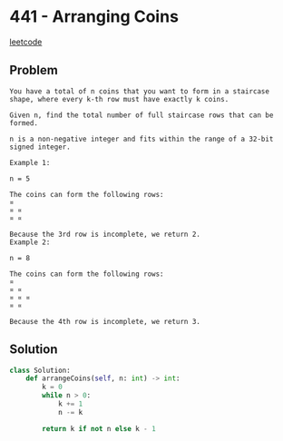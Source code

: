 # 441 - Arranging Coins

[leetcode](https://leetcode.com/problems/arranging-coins/)

## Problem

    You have a total of n coins that you want to form in a staircase shape, where every k-th row must have exactly k coins.
    
    Given n, find the total number of full staircase rows that can be formed.
    
    n is a non-negative integer and fits within the range of a 32-bit signed integer.
    
    Example 1:
    
    n = 5
    
    The coins can form the following rows:
    ¤
    ¤ ¤
    ¤ ¤
    
    Because the 3rd row is incomplete, we return 2.
    Example 2:
    
    n = 8
    
    The coins can form the following rows:
    ¤
    ¤ ¤
    ¤ ¤ ¤
    ¤ ¤
    
    Because the 4th row is incomplete, we return 3.

## Solution

```python
class Solution:
    def arrangeCoins(self, n: int) -> int:
        k = 0
        while n > 0:
            k += 1
            n -= k

        return k if not n else k - 1
```
